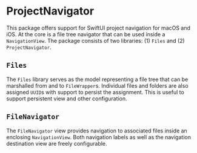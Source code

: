 # ProjectNavigator

This package offers support for SwiftUI project navigation for macOS and iOS. At the core is a file tree navigator that can be used inside a `NavigationView`. The package consists of two libraries: (1) `Files` and (2) `ProjectNavigator`. 

## `Files`

The `Files` library serves as the model representing a file tree that can be marshalled from and to `FileWrapper`s. Individual files and folders are also assigned `UUID`s with support to persist the assignment. This is useful to support persistent view and other configuration.

## `FileNavigator`

The `FileNavigator` view provides navigation to associated files inside an enclosing `NavigationView`. Both navigation labels as well as the navigation destination view are freely configurable.

